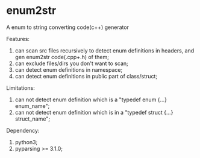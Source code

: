 # enum2str
A enum to string converting code(c++) generator

Features:
1. can scan src files recursively to detect enum definitions in headers, and gen enum2str code(.cpp+.h) of them;
2. can exclude files/dirs you don't want to scan;
3. can detect enum definitions in namespace;
4. can detect enum definitions in public part of class/struct;

Limitations:
1. can not detect enum definition which is a "typedef enum {...} enum_name";
2. can not detect enum definition which is in a "typedef struct {...} struct_name";

Dependency:
1. python3;
2. pyparsing >= 3.1.0;
